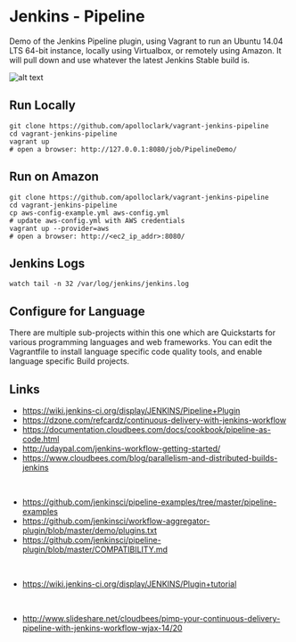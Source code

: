 # Jenkins - Pipeline

Demo of the Jenkins Pipeline plugin, using Vagrant to run an Ubuntu 14.04 LTS
64-bit instance, locally using Virtualbox, or remotely using Amazon. It will
pull down and use whatever the latest Jenkins Stable build is.

![alt text](https://github.com/apolloclark/vagrant-jenkins-pipeline/blob/master/preview.jpg "Jenkins Pipeline preview")

## Run Locally
```shell
git clone https://github.com/apolloclark/vagrant-jenkins-pipeline
cd vagrant-jenkins-pipeline
vagrant up
# open a browser: http://127.0.0.1:8080/job/PipelineDemo/
```

## Run on Amazon
```shell
git clone https://github.com/apolloclark/vagrant-jenkins-pipeline
cd vagrant-jenkins-pipeline
cp aws-config-example.yml aws-config.yml
# update aws-config.yml with AWS credentials
vagrant up --provider=aws
# open a browser: http://<ec2_ip_addr>:8080/
```

## Jenkins Logs
```shell
watch tail -n 32 /var/log/jenkins/jenkins.log
```

## Configure for Language

There are multiple sub-projects within this one which are Quickstarts for
various programming languages and web frameworks. You can edit the Vagrantfile
to install language specific code quality tools, and enable language specific
Build projects.

## Links

- https://wiki.jenkins-ci.org/display/JENKINS/Pipeline+Plugin
- https://dzone.com/refcardz/continuous-delivery-with-jenkins-workflow
- https://documentation.cloudbees.com/docs/cookbook/pipeline-as-code.html
- http://udaypal.com/jenkins-workflow-getting-started/
- https://www.cloudbees.com/blog/parallelism-and-distributed-builds-jenkins
<br/>

- https://github.com/jenkinsci/pipeline-examples/tree/master/pipeline-examples
- https://github.com/jenkinsci/workflow-aggregator-plugin/blob/master/demo/plugins.txt
- https://github.com/jenkinsci/pipeline-plugin/blob/master/COMPATIBILITY.md
<br/>

- https://wiki.jenkins-ci.org/display/JENKINS/Plugin+tutorial
<br/>

- http://www.slideshare.net/cloudbees/pimp-your-continuous-delivery-pipeline-with-jenkins-workflow-wjax-14/20

